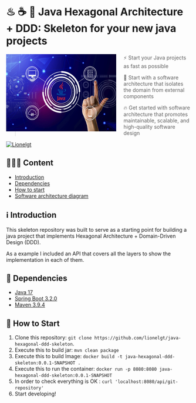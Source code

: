 # ♨ ☕ 🚀 Java Hexagonal Architecture + DDD:  Skeleton for your new java projects

<img src="https://raw.githubusercontent.com/lionelgt/java-hexagonal-ddd-skeleton/main/docs/img/java-enterprise-solutions.jpg" align="left" width="300px" height="210px"/>
<img align="left" width="0" height="210px" hspace="10"/>

> ⚡ Start your Java projects as fast as possible

> 🎯 Start with a software architecture that isolates the domain from external components

> 🔥 Get started with software architecture that promotes maintainable, scalable, and high-quality software design

[![Lionelgt](https://img.shields.io/badge/Lionel_gt-LinkedIn-blue.svg)](https://www.linkedin.com/in/lionelgt/)

## 👨🏼‍💻️️ Content
- [Introduction](#-introduction)
- [Dependencies](#-dependencies)
- [How to start](#-how-to-start)
- [Software architecture diagram](https://github.com/lionelgt/java-hexagonal-ddd-skeleton/blob/main/docs/software-architecture-diagram.md)

## ℹ️️ Introduction

This skeleton repository was built to serve as a starting point for building a java project that implements Hexagonal Architecture + Domain-Driven Design (DDD).

As a example I included an API that covers all the layers to show the implementation in each of them.

## 🔧️ Dependencies

 - [Java 17](https://www.oracle.com/java/technologies/downloads/#java17)
 - [Spring Boot 3.2.0](https://spring.io/projects/spring-boot#overview)
 - [Maven 3.9.4](https://maven.apache.org/docs/3.9.4/release-notes.html)

## 🚀 How to Start

1. Clone this repository: `git clone https://github.com/lionelgt/java-hexagonal-ddd-skeleton`.
3. Execute this to build jar:  `mvn clean package`
4. Execute this to build Image: `docker build -t java-hexagonal-ddd-skeleton:0.0.1-SNAPSHOT .`
5. Execute this to run the container: `docker run -p 8080:8080 java-hexagonal-ddd-skeleton:0.0.1-SNAPSHOT`
6. In order to check everything is OK : `curl 'localhost:8080/api/git-repository'`
7. Start developing!
